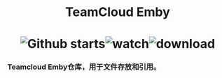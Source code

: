 # <p align="center">TeamCloud Emby</p> 
# <div align=center>![Github starts](https://img.shields.io/github/stars/xiaoye88/TeamBlog?style=social)![watch](https://img.shields.io/github/watchers/xiaoye88/TeamBlog?style=social)![download](https://img.shields.io/github/downloads/xiaoye88/TeamBlog/total?style=social)
### Teamcloud Emby仓库，用于文件存放和引用。
